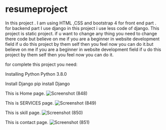 # resumeproject
In this project . I am using HTML ,CSS and bootstrap 4 for front end part .
for backend part I use django in this project i use less code of django. This project is static project. if u want to change any thing you need to change there code but believe on me if you are a beginner in website development field if u do this project by them self then you feel now you can do it.but believe on me if you are a beginner in website development field if u do this project by them self then you feel now you can do it.

for complete this project you need:

Installing Python
Python 3.8.0 

Install Django
pip install Django


This is Home page.
![Screenshot (848)](https://user-images.githubusercontent.com/68075023/93739456-f5f91800-fc05-11ea-9b89-70869def63c2.png)

This is SERVICES page.
![Screenshot (849)](https://user-images.githubusercontent.com/68075023/93740157-90a62680-fc07-11ea-91a3-7a268b96252b.png)

This is skill page.
![Screenshot (850)](https://user-images.githubusercontent.com/68075023/93740259-c3e8b580-fc07-11ea-873c-bcc4761b8d10.png)

This is contact page.
![Screenshot (851)](https://user-images.githubusercontent.com/68075023/93740357-ee3a7300-fc07-11ea-991e-9ce0ae563275.png)


